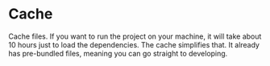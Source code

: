 # Cache
Cache files. If you want to run the project on your machine, it will take about 10 hours just to load the dependencies. The cache simplifies that. It already has pre-bundled files, meaning you can go straight to developing.